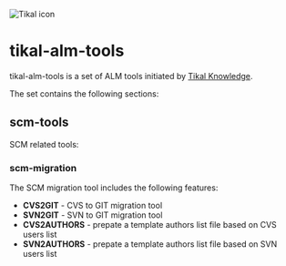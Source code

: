 ![Tikal icon](http://tikalk.com/sites/all/themes/sasson/tikal/logo.png)
# tikal-alm-tools
tikal-alm-tools is a set of ALM tools initiated by [Tikal Knowledge](http://tikalk.com).

The set contains the following sections:
## scm-tools
SCM related tools:
### scm-migration
The SCM migration tool includes the following features:

* **CVS2GIT** - CVS to GIT migration tool
* **SVN2GIT** - SVN to GIT migration tool
* **CVS2AUTHORS** - prepate a template authors list file based on CVS users list
* **SVN2AUTHORS** - prepate a template authors list file based on SVN users list


